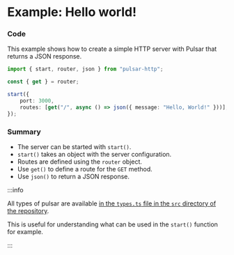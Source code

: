 # Example: Hello world!

### Code 

This example shows how to create a simple HTTP server with Pulsar that returns a JSON response.

```typescript title="index.ts"
import { start, router, json } from "pulsar-http";

const { get } = router;

start({
    port: 3000,
    routes: [get("/", async () => json({ message: "Hello, World!" }))],
});
```

### Summary

- The server can be started with `start()`.
- `start()` takes an object with the server configuration.
- Routes are defined using the `router` object.
- Use `get()` to define a route for the `GET` method.
- Use `json()` to return a JSON response.

:::info

All types of pulsar are available [in the `types.ts` file in the `src` directory of the repository](https://github.com/jvnm-dev/pulsar-http/blob/master/src/types.ts).

This is useful for understanding what can be used in the `start()` function for example.

:::